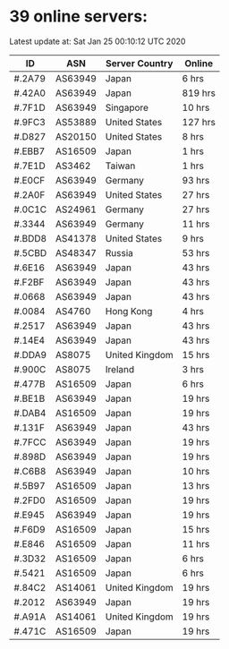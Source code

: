 # 39 online servers:

Latest update at: Sat Jan 25 00:10:12 UTC 2020

| ID | ASN | Server Country | Online |
| -- | --- | -------------- | ------ |
| #.2A79 | AS63949 | Japan | 6 hrs |
| #.42A0 | AS63949 | Japan | 819 hrs |
| #.7F1D | AS63949 | Singapore | 10 hrs |
| #.9FC3 | AS53889 | United States | 127 hrs |
| #.D827 | AS20150 | United States | 8 hrs |
| #.EBB7 | AS16509 | Japan | 1 hrs |
| #.7E1D | AS3462 | Taiwan | 1 hrs |
| #.E0CF | AS63949 | Germany | 93 hrs |
| #.2A0F | AS63949 | United States | 27 hrs |
| #.0C1C | AS24961 | Germany | 27 hrs |
| #.3344 | AS63949 | Germany | 11 hrs |
| #.BDD8 | AS41378 | United States | 9 hrs |
| #.5CBD | AS48347 | Russia | 53 hrs |
| #.6E16 | AS63949 | Japan | 43 hrs |
| #.F2BF | AS63949 | Japan | 43 hrs |
| #.0668 | AS63949 | Japan | 43 hrs |
| #.0084 | AS4760 | Hong Kong | 4 hrs |
| #.2517 | AS63949 | Japan | 43 hrs |
| #.14E4 | AS63949 | Japan | 43 hrs |
| #.DDA9 | AS8075 | United Kingdom | 15 hrs |
| #.900C | AS8075 | Ireland | 3 hrs |
| #.477B | AS16509 | Japan | 6 hrs |
| #.BE1B | AS63949 | Japan | 19 hrs |
| #.DAB4 | AS16509 | Japan | 19 hrs |
| #.131F | AS63949 | Japan | 43 hrs |
| #.7FCC | AS63949 | Japan | 19 hrs |
| #.898D | AS63949 | Japan | 19 hrs |
| #.C6B8 | AS63949 | Japan | 10 hrs |
| #.5B97 | AS16509 | Japan | 13 hrs |
| #.2FD0 | AS16509 | Japan | 19 hrs |
| #.E945 | AS63949 | Japan | 19 hrs |
| #.F6D9 | AS16509 | Japan | 15 hrs |
| #.E846 | AS16509 | Japan | 11 hrs |
| #.3D32 | AS16509 | Japan | 6 hrs |
| #.5421 | AS16509 | Japan | 6 hrs |
| #.84C2 | AS14061 | United Kingdom | 19 hrs |
| #.2012 | AS63949 | Japan | 19 hrs |
| #.A91A | AS14061 | United Kingdom | 19 hrs |
| #.471C | AS16509 | Japan | 19 hrs |

